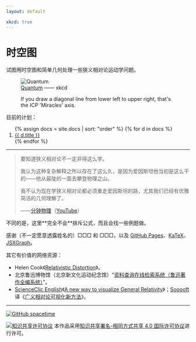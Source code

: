 ```yaml
---
layout: default

xkcd: true
---
```


# 时空图

试图用时空图和简单几何处理一些狭义相对论运动学问题。

<figure class='xkcd'>
    <img src="{{ '/assets/image/quantum.png' | relative_url }}" alt='Quantum' srcset="{{ '/assets/image/quantum.png' | relative_url }}, {{ '/assets/image/quantum_2x.png' | relative_url }} 2x">
    <figcaption lang='en'><a href='https://xkcd.com/1861/'>Quantum</a> —— xkcd</figcaption>
    <p class='alt-text hidden' lang='en'>If you draw a diagonal line from lower left to upper right, that's the ICP 'Miracles' axis.</p>
</figure>

目前的计划：

<ol>
    {% assign docs = site.docs | sort: "order" %}
    {% for d in docs %}
        <li><a href="{{ d.url | relative_url }}">{{ d.title }}</a></li>
    {% endfor %}
</ol>

---

> 要知道狭义相对论不一定非得这么学。
>
> 我认为这种复杂解释之所以存在了这么久，是因为爱因斯坦他当初是这么干的——他从最陡的一面去攀登物理之山。
>
> 我不认为现在学狭义相对论都必须重走爱因斯坦的路，尤其我们已经有优雅简洁的几何理解了。
>
> <footer>——<a href='https://www.bilibili.com/video/BV1wW411X7hL'>分钟物理</a>（<a lang='en' href='https://www.youtube.com/watch?v=1rLWVZVWfdY&list=PLoaVOjvkzQtyjhV55wZcdicAz5KexgKvm'>YouTube</a>）</footer>

<aside class='remark' markdown='1'>
不同的是，这里**完全不会**排斥公式，而且会找一些例题做。
</aside>

感谢（不一定愿意透露姓名的）□□□ 和 □□□，以及 [GitHub Pages](https://pages.github.com/)、[KaTeX](https://katex.org/)、[JSXGraph](https://jsxgraph.org/)。

其它有价值的网络资源：

-   Helen Cook《[Relativistic Distortion](https://personal.math.ubc.ca/~cass/courses/m309-01a/cook/)》。
-   北京鲁迅博物馆（北京新文化运动纪念馆）“[资料查询在线检索系统（鲁迅著作全编系统）](http://www.luxunmuseum.com.cn/cx/)”。
-   [ScienceClic English](https://www.youtube.com/ScienceClicEN)《[A new way to visualize General Relativity](https://youtu.be/wrwgIjBUYVc)》；[Sooooft](https://space.bilibili.com/4158499) 译《[广义相对论可视化新方法](https://b23.tv/BV1uh411C7R8)》。

---

[![GitHub spacetime](https://img.shields.io/badge/GitHub-spacetime-9cf)](https://github.com/YDX-2147483647/spacetime)

<a rel="license" href="http://creativecommons.org/licenses/by-sa/4.0/"><img alt="知识共享许可协议" style="border-width:0" src="https://i.creativecommons.org/l/by-sa/4.0/80x15.png" /></a> 本作品采用<a rel="license" href="http://creativecommons.org/licenses/by-sa/4.0/">知识共享署名-相同方式共享 4.0 国际许可协议</a>进行许可。

